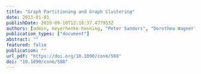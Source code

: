 ```yaml
---
title: "Graph Partitioning and Graph Clustering"
date: 2013-01-01
publishDate: 2019-09-10T12:18:37.477953Z
authors: [admin, meyerhenke-henning, "Peter Sanders", "Dorothea Wagner"]
publication_types: ["document"]
abstract: ""
featured: false
publication: ""
url_pdf: "https://doi.org/10.1090/conm/588"
doi: "10.1090/conm/588"
---
```



